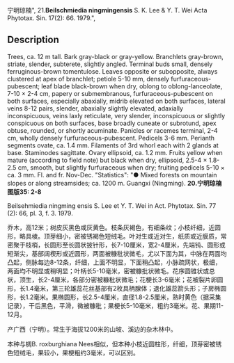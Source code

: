 宁明琼楠",
21.**Beilschmiedia ningmingensis** S. K. Lee & Y. T. Wei Acta Phytotax. Sin. 17(2): 66. 1979.",

## Description
Trees, ca. 12 m tall. Bark gray-black or gray-yellow. Branchlets gray-brown, striate, slender, subterete, slightly angled. Terminal buds small, densely ferruginous-brown tomentulose. Leaves opposite or subopposite, always clustered at apex of branchlet; petiole 5-10 mm, densely furfuraceous-pubescent; leaf blade black-brown when dry, oblong to oblong-lanceolate, 7-10 × 2-4 cm, papery or submembranous, furfuraceous-pubescent on both surfaces, especially abaxially, midrib elevated on both surfaces, lateral veins 8-12 pairs, slender, abaxially slightly elevated, adaxially inconspicuous, veins laxly reticulate, very slender, inconspicuous or slightly conspicuous on both surfaces, base broadly cuneate or subrotund, apex obtuse, rounded, or shortly acuminate. Panicles or racemes terminal, 2-4 cm, wholly densely furfuraceous-pubescent. Pedicels 3-6 mm. Perianth segments ovate, ca. 1.4 mm. Filaments of 3rd whorl each with 2 glands at base. Staminodes sagittate. Ovary ellipsoid, ca. 1.2 mm. Fruits yellow when mature (according to field note) but black when dry, ellipsoid, 2.5-4 × 1.8-2.5 cm, smooth, but slightly furfuraceous when dry; fruiting pedicels 5-10 × ca. 3 mm. Fl. and fr. Nov-Dec.
  "Statistics": "● Mixed forests on mountain slopes or along streamsides; ca. 1200 m. Guangxi (Ningming).
**20.宁明琼楠 图版35: 2-8**

Beilsehmiedia ningming ensis S. Lee et Y. T. Wei in Act. Phytotax. Sin. 77 (2): 66, pl. 3, f. 3. 1979.

乔木，高12米；树皮灰黑色或灰黄色。枝条灰褐色，有细条纹；小枝纤细，近圆形，略具棱。顶芽细小，密被锈褐色短绒毛。叶对生或近对生，纸质或近膜质，常密聚于枝梢，长圆形至长圆状披针形，长7-10厘米，宽2-4厘米，先端钝、圆形或短渐尖，基部阔楔形或近圆形，两面被糠秕状微毛，尤以下面为其，中脉在两面均凸起，侧脉每边8-12条，纤细，上面不明显，下面稍凸起，小脉疏网状，极细，两面均不明显或稍明显；叶柄长5-10毫米，密被糠批状微毛。花序圆锥状或总状，顶生，长2-4厘米，各部分密被糠秕状微毛；花梗长3-6毫米；花被裂片卵圆形，长1.4毫米，第三轮雄蕊花丝基部有2枚具柄腺体；退化雄蕊箭头形；子房椭圆形，长1.2毫米。果椭圆形，长2.5-4厘米，直径1.8-2.5厘米，熟时黄色（据采集记录），干后黑色，平滑，微被糠秕；果梗长5-10毫米，粗约3毫米。花、果期11-12月。

产广西（宁明）。常生于海拔1200米的山坡、溪边的杂木林中。

本种与椆B. roxburghiana Nees相似，但本种小枝近圆柱形，纤细，顶芽密被锈色短绒毛，果较小，果梗粗约3毫米，可以区别。
